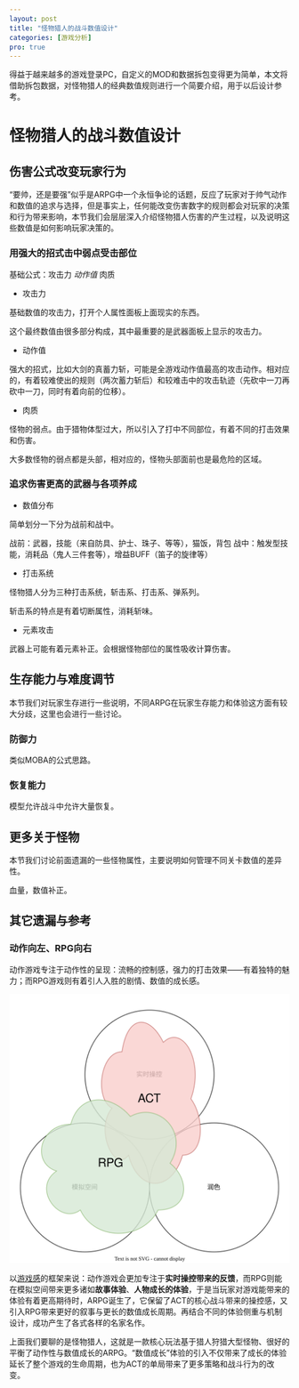 ```yaml
---
layout: post
title: "怪物猎人的战斗数值设计"
categories: [游戏分析]
pro: true
---
```


得益于越来越多的游戏登录PC，自定义的MOD和数据拆包变得更为简单，本文将借助拆包数据，对怪物猎人的经典数值规则进行一个简要介绍，用于以后设计参考。

<!-- 近期怪物猎人崛起曙光DLC发售，截止本文编写时发售已超过300万销量，怪物猎人系列累计总销量也逼近7000万。 -->

<!--more-->

<!-- ，力求展现出设计的精妙之处与独特魅力；本文不希望用大量数据与公式劝退读者，会尽量结合图示，用口语化的逻辑表达。 -->

<!-- 开始之前：
1. 本文主要基于：体验反拆、拆包数据。这些规则可能会随着版本更迭而产生变动，本文希望聚焦于做法的逻辑哲学，而非数据本身的严格正确性。
2. 本文很可能存在纰漏和个人主观意见，欢迎指正和讨论。 -->

# 怪物猎人的战斗数值设计


## 伤害公式改变玩家行为

“要帅，还是要强”似乎是ARPG中一个永恒争论的话题，反应了玩家对于帅气动作和数值的追求与选择，但是事实上，任何能改变伤害数字的规则都会对玩家的决策和行为带来影响，本节我们会层层深入介绍怪物猎人伤害的产生过程，以及说明这些数值是如何影响玩家决策的。


### 用强大的招式击中弱点受击部位

基础公式：攻击力 *动作值* 肉质

+ 攻击力

基础数值的攻击力，打开个人属性面板上面现实的东西。

这个最终数值由很多部分构成，其中最重要的是武器面板上显示的攻击力。

+ 动作值

强大的招式，比如大剑的真蓄力斩，可能是全游戏动作值最高的攻击动作。相对应的，有着较难使出的规则（两次蓄力斩后）和较难击中的攻击轨迹（先砍中一刀再砍中一刀，同时有着向前的位移）。

+ 肉质

怪物的弱点。由于猎物体型过大，所以引入了打中不同部位，有着不同的打击效果和伤害。

大多数怪物的弱点都是头部，相对应的，怪物头部面前也是最危险的区域。


### 追求伤害更高的武器与各项养成

+ 数值分布

简单划分一下分为战前和战中。

战前：武器，技能（来自防具、护士、珠子、等等），猫饭，背包
战中：触发型技能，消耗品（鬼人三件套等），增益BUFF（笛子的旋律等）


+ 打击系统

怪物猎人分为三种打击系统，斩击系、打击系、弹系列。

斩击系的特点是有着切断属性，消耗斩味。


+ 元素攻击

武器上可能有着元素补正。会根据怪物部位的属性吸收计算伤害。


## 生存能力与难度调节

本节我们对玩家生存进行一些说明，不同ARPG在玩家生存能力和体验这方面有较大分歧，这里也会进行一些讨论。


### 防御力

类似MOBA的公式思路。


### 恢复能力

模型允许战斗中允许大量恢复。


## 更多关于怪物

本节我们讨论前面遗漏的一些怪物属性，主要说明如何管理不同关卡数值的差异性。

血量，数值补正。


## 其它遗漏与参考


### 动作向左、RPG向右

动作游戏专注于动作性的呈现：流畅的控制感，强力的打击效果——有着独特的魅力；而RPG游戏则有着引人入胜的剧情、数值的成长感。

![](/assets/img/gameplay/mhrsb/1.svg)

以[游戏感](https://m.douban.com/book/subject/35006358/)的框架来说：动作游戏会更加专注于**实时操控带来的反馈**，而RPG则能在模拟空间带来更多诸如**故事体验**、**人物成长的体验**，于是当玩家对游戏能带来的体验有着更高期待时，ARPG诞生了，它保留了ACT的核心战斗带来的操控感，又引入RPG带来更好的叙事与更长的数值成长周期。再结合不同的体验侧重与机制设计，成功产生了各式各样的名家名作。

上面我们要聊的是怪物猎人，这就是一款核心玩法基于猎人狩猎大型怪物、很好的平衡了动作性与数值成长的ARPG。“数值成长”体验的引入不仅带来了成长的体验延长了整个游戏的生命周期，也为ACT的单局带来了更多策略和战斗行为的改变。


